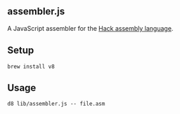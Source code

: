 ## assembler.js

A JavaScript assembler for the [Hack assembly language](http://www.nand2tetris.org/06.php).

## Setup

```
brew install v8
```

## Usage

```
d8 lib/assembler.js -- file.asm
```
